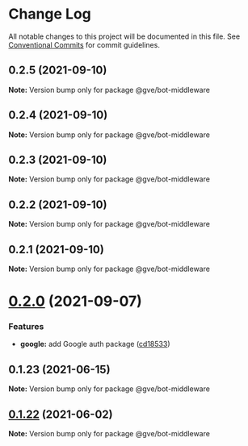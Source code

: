 # Change Log

All notable changes to this project will be documented in this file.
See [Conventional Commits](https://conventionalcommits.org) for commit guidelines.

## 0.2.5 (2021-09-10)

**Note:** Version bump only for package @gve/bot-middleware





## 0.2.4 (2021-09-10)

**Note:** Version bump only for package @gve/bot-middleware





## 0.2.3 (2021-09-10)

**Note:** Version bump only for package @gve/bot-middleware





## 0.2.2 (2021-09-10)

**Note:** Version bump only for package @gve/bot-middleware





## 0.2.1 (2021-09-10)

**Note:** Version bump only for package @gve/bot-middleware





# [0.2.0](https://github.com/mattnorris/essentials/compare/@gve/bot-middleware@0.1.23...@gve/bot-middleware@0.2.0) (2021-09-07)


### Features

* **google:** add Google auth package ([cd18533](https://github.com/mattnorris/essentials/commit/cd185337daa5f2651d5d8e21eebad673de5c7f5d))





## 0.1.23 (2021-06-15)

**Note:** Version bump only for package @gve/bot-middleware





## [0.1.22](https://www-github.cisco.com/matnorri/essentials/compare/@gve/bot-middleware@0.1.21...@gve/bot-middleware@0.1.22) (2021-06-02)

**Note:** Version bump only for package @gve/bot-middleware
